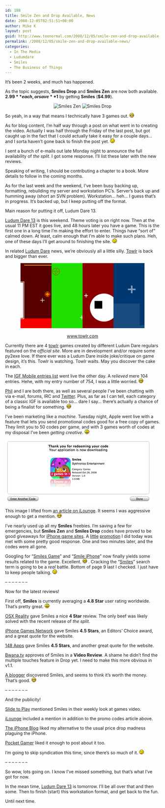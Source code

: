 ```yaml
---
id: 188
title: Smile Zen and Drop Available, News
date: 2008-12-05T02:51:51+00:00
author: Mike K
layout: post
guid: http://www.toonormal.com/2008/12/05/smile-zen-and-drop-available-news/
permalink: /2008/12/05/smile-zen-and-drop-available-news/
categories:
  - In The Media
  - Ludumdare
  - Smiles
  - The Business of Things
---
```

It&#8217;s been 2 weeks, and much has happened.

As the topic suggests, **Smiles Drop** and **Smiles Zen** are now both available. **$2.99** each, or save **$1** by getting **Smiles** (**$4.99**).

<center>
  <img src="http://www.smiles-game.com/SmilesZen2.png" alt="Smiles Zen" /> <img src="http://www.smiles-game.com/SmilesDrop2.png" alt="Smiles Drop" />
</center>

So yeah, in a way that means I technically have 3 games out.  <img src='/wp-includes/images/smilies/icon_biggrin.gif' alt=':D' class='wp-smiley' />

As for blog content, I&#8217;m half way through a post on what went in to creating the video. Actually I was half through the Friday of the last post, but got caught up in the fact that I could actually take it easy for a couple days&#8230; and I sorta haven&#8217;t gone back to finish the post yet.  <img src='/wp-includes/images/smilies/icon_wink.gif' alt=';)' class='wp-smiley' />

I sent a bunch of e-mails out late Monday night to announce the full availability of _the split_. I got some response. I&#8217;ll list these later with the new reviews.

Speaking of writing, I should be contributing a chapter to a book. More details to follow in the coming months.

As for the last week and the weekend, I&#8217;ve been busy backing up, formatting, rebuilding my server and workstation PC&#8217;s. Server&#8217;s back up and humming away (short an SVN problem). Workstation&#8230; heh&#8230; I guess that&#8217;s in progress. It&#8217;s backed up, but I keep putting off the format.

Main reason for putting it off, Ludum Dare 13.

[Ludum Dare 13](http://www.ludumdare.com) is this weekend. Theme voting is on right now. Then at the usual 11 PM EST it goes live, and 48 hours later you have a game. This is the first one in a long time I&#8217;m making the effort to enter. Things have &#8220;sort of&#8221; calmed down. At least, calm enough that I&#8217;m able to make such plans. Heh, one of these days I&#8217;ll get around to finishing the site.  <img src='/wp-includes/images/smilies/icon_wink.gif' alt=';)' class='wp-smiley' />

In related [Ludum Dare](http://www.ludumdare.com) news, we&#8217;re obviously all a little silly. [Towlr](http://www.towlr.com) is back and bigger than ever.

<center>
  <img src="/content/TowlrFourSmall.png" alt="towlr is back" /></p> 
  
  <p>
    <a href="http://www.towlr.com/">www.towlr.com</a></center>
  </p>
  
  <p>
    Currently there are 4 <a href="http://www.towlr.com/">towlr</a> games created by different Ludum Dare regulars featured on the <em>official site</em>. More are in development and/or require some py2exe love. If there ever was a Ludum Dare inside joke/critique on game design, it&#8217;s this. Towlr is watching. Towlr waits. May you discover the cake in each.
  </p>
  
  <p>
    The <a href="http://www.igfmobile.com/php-bin/entries2009_mobile.php">IGF Mobile entries list</a> went live the other day. A <em>relieved</em> mere 104 entries. Hehe, with my entry number of 754, I was a little worried. <img src='/wp-includes/images/smilies/icon_biggrin.gif' alt=':D' class='wp-smiley' />
  </p>
  
  <p>
    <a href="http://www.galcon.com">Phil</a> and I are both there, as well as several people I&#8217;ve been chatting with via e-mail, forums, IRC and <a href="http://twitter.com/mikekasprzak">Twitter</a>. Plus, as far as I can tell, each category of a classic IGF is available too so&#8230; dare I say&#8230; there&#8217;s actually a chance of being a finalist for something. <img src='/wp-includes/images/smilies/icon_biggrin.gif' alt=':D' class='wp-smiley' />
  </p>
  
  <p>
    I&#8217;ve been marketing like a <em>machine</em>. Tuesday night, Apple went live with a feature that lets you send promotional codes good for a free copy of games. They limit you to 50 codes per game, and with 3 games worth of codes at my disposal I&#8217;ve been <em>getting creative</em>. <img src='/wp-includes/images/smilies/icon_smile.gif' alt=':)' class='wp-smiley' />
  </p>
  
  <p>
    <img src="/content/iphone-app-promo-code.jpg" alt="Promo Codes" />
  </p>
  
  <p>
    This image I lifted from <a href="http://www.ilounge.com/index.php/news/comments/apple-begins-promo-code-program-for-iphone-apps/">an article on iLounge</a>. It seems I was aggressive enough to get a mention. <img src='/wp-includes/images/smilies/icon_biggrin.gif' alt=':D' class='wp-smiley' />
  </p>
  
  <p>
    I&#8217;ve nearly used up all my <strong>Smiles</strong> freebies. I&#8217;m saving a few for emergencies, but <strong>Smiles Zen</strong> and <strong>Smiles Drop</strong> codes have proved to be good giveaways for <a href="http://www.148apps.com">iPhone game sites</a>. A <a href="http://forums.toucharcade.com/showthread.php?t=1795">little</a> <a href="http://forums.toucharcade.com/showthread.php?t=1798">promotion</a> I did today was met with some pretty good response. One and two minutes later, and the codes were all gone.
  </p>
  
  <p>
    Googling for &#8220;<a href="http://www.google.com/search?q=smiles+game">Smiles Game</a>&#8221; and &#8220;<a href="http://www.google.com/search?q=smiles+iphone">Smile iPhone</a>&#8221; now finally yields some results related to the game. Excellent. <img src='/wp-includes/images/smilies/icon_biggrin.gif' alt=':D' class='wp-smiley' /> . Cracking the &#8220;<a href="http://www.google.com/search?q=smiles">Smiles</a>&#8221; search term is going to be a <em>real</em> battle. Bottom of page 9 last I checked. I just have to keep people talking. <img src='/wp-includes/images/smilies/icon_wink.gif' alt=';)' class='wp-smiley' />
  </p>
  
  <p>
    &#8211; &#8211; &#8211; &#8211; &#8211; &#8211; &#8211;
  </p>
  
  <p>
    Now for the latest reviews!
  </p>
  
  <p>
    First off, <strong>Smiles</strong> is currently averaging a <strong>4.8 Star</strong> user rating worldwide. That&#8217;s pretty great. <img src='/wp-includes/images/smilies/icon_smile.gif' alt=':)' class='wp-smiley' />
  </p>
  
  <p>
    <a href="http://osxreality.com/2008/11/17/smiles-review-a-relaxing-matching-game-with-fun-graphics/">OSX Reality</a> gave Smiles a nice <strong>4 Star</strong> review. The only beef was likely solved with the recent release of <em>the split</em>.
  </p>
  
  <p>
    <a href="http://www.iphonegamenetwork.com/smiles-review">iPhone Games Network</a> gave Smiles <strong>4.5 Stars</strong>, an Editors&#8217; Choice award, and a great quote for the website.
  </p>
  
  <p>
    <a href="http://www.148apps.com/reviews/smiles/">148 Apps</a> gave Smiles <strong>4.5 Stars</strong>, and another great quote for the website.
  </p>
  
  <p>
    <a href="http://www.bwana.tv/2008/12/05/smiles-for-iphone-offers-hours-of-fun/">Bwana.tv</a> approves of Smiles in a <strong>Video Review</strong>. A shame he didn&#8217;t find the multiple touches feature in Drop yet. I need to make this more obvious in v1.1.
  </p>
  
  <p>
    <a href="http://www.hiwiller.com/2008/11/26/iphone-game-reviews-part-1-of-3/">A blogger</a> discovered Smiles, and seems to think it&#8217;s worth the money. That&#8217;s good. <img src='/wp-includes/images/smilies/icon_biggrin.gif' alt=':D' class='wp-smiley' />
  </p>
  
  <p>
    &#8211; &#8211; &#8211; &#8211; &#8211; &#8211; &#8211;
  </p>
  
  <p>
    And the publicity!
  </p>
  
  <p>
    <a href="http://www.slidetoplay.com/game/smiles">Slide to Play</a> mentioned Smiles in their weekly look at games video.
  </p>
  
  <p>
    <a href="http://www.ilounge.com/index.php/news/comments/mix-pandora-zagat-smiles-deskclock/">iLounge</a> included a mention in addition to the promo codes article above.
  </p>
  
  <p>
    <a href="http://www.theiphoneblog.com/2008/12/03/quick-app-smiles-iphone/">The iPhone Blog</a> liked my alternative to the usual price drop madness plaguing the iPhone.
  </p>
  
  <p>
    <a href="http://www.pocketgamer.co.uk/r/iPhone/Smiles/news.asp?c=10276">Pocket Gamer</a> liked it enough to post about it too.
  </p>
  
  <p>
    I&#8217;m going to skip syndication this time, since there&#8217;s so much of it. <img src='/wp-includes/images/smilies/icon_wink.gif' alt=';)' class='wp-smiley' />
  </p>
  
  <p>
    &#8211; &#8211; &#8211; &#8211; &#8211; &#8211; &#8211;
  </p>
  
  <p>
    So wow, lots going on. I know I&#8217;ve missed something, but that&#8217;s what I&#8217;ve got for now.
  </p>
  
  <p>
    In the mean time, <a href="http://www.ludumdare.com">Ludum Dare 13</a> is tomorrow. I&#8217;ll be all over that and then some. Then to finish (start) this workstation format, and get back to the fun.
  </p>
  
  <p>
    Until next time.
  </p>